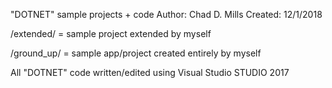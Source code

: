 "DOTNET" sample projects + code
Author: Chad D. Mills
Created: 12/1/2018

/extended/ = sample project extended by myself 

/ground_up/ = sample app/project created entirely by myself 

All "DOTNET" code written/edited using Visual Studio STUDIO 2017
